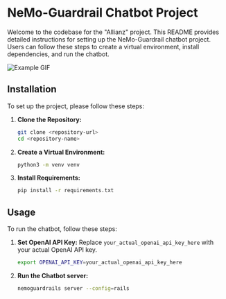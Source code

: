 # NeMo-Guardrail Chatbot Project

Welcome to the codebase for the "Allianz" project. This README provides detailed instructions for setting up the NeMo-Guardrail chatbot project. Users can follow these steps to create a virtual environment, install dependencies, and run the chatbot.

![Example GIF](NeMo-Guardrails.gif)

## Installation

To set up the project, please follow these steps:

1. **Clone the Repository:**
    ```bash
    git clone <repository-url>
    cd <repository-name>
    ```

2. **Create a Virtual Environment:**
    ```bash
    python3 -m venv venv
    ```

3. **Install Requirements:**
    ```bash
    pip install -r requirements.txt
    ```

## Usage

To run the chatbot, follow these steps:

1. **Set OpenAI API Key:**
    Replace `your_actual_openai_api_key_here` with your actual OpenAI API key.
    ```bash
    export OPENAI_API_KEY=your_actual_openai_api_key_here
    ```

2. **Run the Chatbot server:**
    ```bash
    nemoguardrails server --config=rails
    ```

